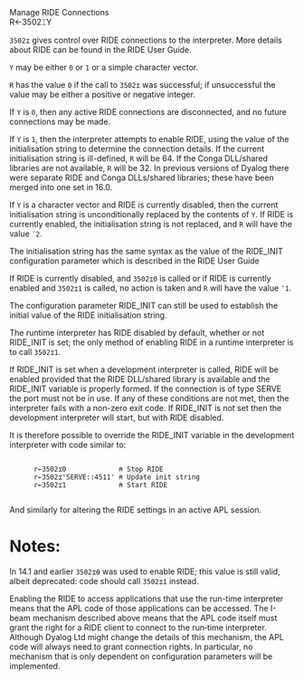 <div class="heading">
  <div class="name">Manage RIDE Connections</div>
  <div class="command">R←3502⌶Y</div>
</div>

`3502⌶` gives control over RIDE connections to the interpreter. More details about RIDE can be found in the RIDE User Guide.

`Y` may be either `0` or `1` or a simple character vector.

`R` has the value `0` if the call to `3502⌶` was successful; if unsuccessful the value may be either a positive or negative integer.

If `Y` is `0`, then any active RIDE connections are disconnected, and no future connections may be made.

If `Y` is `1`, then the interpreter attempts to enable RIDE, using the value of the initialisation string to determine the connection details.  If the current initialisation string is ill-defined, `R` will be 64. If the Conga DLL/shared libraries are not available,  `R` will be 32. In previous versions of Dyalog there were separate RIDE and Conga DLLs/shared libraries; these have been merged into one set in 16.0.

If `Y` is a character vector and RIDE is currently disabled, then the current initialisation string is unconditionally replaced by the contents of `Y`. If RIDE is currently enabled, the initialisation string is not replaced, and `R` will have the value `¯2`.

The initialisation string has the same syntax as the value of the RIDE_INIT configuration parameter which is described in the RIDE User Guide

If RIDE is currently disabled, and `3502⌶0` is called or if RIDE is currently enabled and `3502⌶1` is called, no action is taken and `R` will have the value `¯1`.

The configuration parameter RIDE_INIT can still be used to establish the initial value of the RIDE initialisation string.

The runtime interpreter has RIDE disabled by default, whether or not RIDE_INIT is set; the only method of enabling RIDE in a runtime interpreter is to  call `3502⌶1`.

If RIDE_INIT is set when a development interpreter is called, RIDE will be enabled provided that the RIDE DLL/shared library is available and the RIDE_INIT variable is properly formed. If the connection is of type SERVE the port must not be in use.  If any of these conditions are not met, then the interpreter fails with a non-zero exit code.  If RIDE_INIT is not set then the development interpreter will start, but with RIDE disabled.

It is therefore possible to override the RIDE_INIT variable in the development interpreter with code similar to:
```apl

      r←3502⌶0             ⍝ Stop RIDE
      r←3502⌶'SERVE::4511' ⍝ Update init string
      r←3502⌶1             ⍝ Start RIDE
                          
```

And similarly for altering the RIDE settings in an active APL session.

# Notes:

In 14.1 and earlier `3502⌶⍬` was used to enable RIDE; this value is still valid, albeit deprecated: code should call `3502⌶1` instead.

Enabling the RIDE to access applications that use the run-time interpreter means that the APL code of those applications can be accessed. The I-beam mechanism described above means that the APL code itself must grant the right for a RIDE client to connect to the run‑time interpreter. Although Dyalog Ltd might change the details of this mechanism, the APL code will always need to grant connection rights. In particular, no mechanism that is only dependent on configuration parameters will be implemented.
